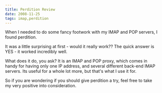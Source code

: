 ```yaml
---
title: Perdition Review
date: 2008-11-25
tags: imap,perdition
---
```

When I needed to do some fancy footwork with my IMAP and POP servers, I found perdition.

It was a little surprising at first - would it really work?? The quick answer is YES - it worked incredibly well.

What does it do, you ask? It is an IMAP and POP proxy, which comes in handy for having only one IP address, and several different back-end IMAP servers. Its useful for a whole lot more, but that's what I use it for.

So if you are wondering if you should give perdition a try, feel free to take my very positive into consideration.

